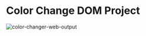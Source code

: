 # Color Change DOM Project
![color-changer-web-output](https://github.com/user-attachments/assets/421e9df7-38e7-4c8d-a39a-ad3f5a58cf8b)

